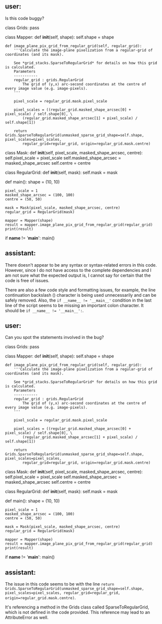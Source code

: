 ## user:
Is this code buggy?



















class Grids:
    pass


class Mapper:
    def __init__(self, shape):
        self.shape = shape
    
    def image_plane_pix_grid_from_regular_grid(self, regular_grid):
        '''Calculate the image-plane pixelization from a regular-grid of coordinates (and its mask).

        See *grid_stacks.SparseToRegularGrid* for details on how this grid is calculated.
        Parameters
        -----------
        regular_grid : grids.RegularGrid
            The grid of (y,x) arc-second coordinates at the centre of every image value (e.g. image-pixels).
        '''
        
        pixel_scale = regular_grid.mask.pixel_scale
        
        pixel_scales = ((regular_grid.masked_shape_arcsec[0] + pixel_scale) / self.shape[0], \
            (regular_grid.masked_shape_arcsec[1] + pixel_scale) / self.shape[1])
        
        return Grids.SparseToRegularGrid(unmasked_sparse_grid_shape=self.shape, pixel_scales=pixel_scales, 
            regular_grid=regular_grid, origin=regular_grid.mask.centre)


class Mask:
    def __init__(self, pixel_scale, masked_shape_arcsec, centre):
        self.pixel_scale = pixel_scale
        self.masked_shape_arcsec = masked_shape_arcsec
        self.centre = centre


class RegularGrid:
    def __init__(self, mask):
        self.mask = mask


def main():
    shape = (10, 10)
    
    pixel_scale = 1
    masked_shape_arcsec = (100, 100)
    centre = (50, 50)
    
    mask = Mask(pixel_scale, masked_shape_arcsec, centre)
    regular_grid = RegularGrid(mask)
    
    mapper = Mapper(shape)
    result = mapper.image_plane_pix_grid_from_regular_grid(regular_grid)
    print(result)


if __name__ != '__main__':
    main()

## assistant:
There doesn't appear to be any syntax or syntax-related errors in this code. However, since I do not have access to the complete dependencies and I am not sure what the expected output is, I cannot say for certain that the code is free of issues.

There are also a few code style and formatting issues, for example, the line continuation backslash (\) character is being used unnecessarily and can be safely removed. Also, the `if __name__ != '__main__'` condition in the last line of the script seems to be missing an important colon character. It should be `if __name__ != '__main__':`.

## user:
Can you spot the statements involved in the bug?



















class Grids:
    pass


class Mapper:
    def __init__(self, shape):
        self.shape = shape
    
    def image_plane_pix_grid_from_regular_grid(self, regular_grid):
        '''Calculate the image-plane pixelization from a regular-grid of coordinates (and its mask).

        See *grid_stacks.SparseToRegularGrid* for details on how this grid is calculated.
        Parameters
        -----------
        regular_grid : grids.RegularGrid
            The grid of (y,x) arc-second coordinates at the centre of every image value (e.g. image-pixels).
        '''
        
        pixel_scale = regular_grid.mask.pixel_scale
        
        pixel_scales = ((regular_grid.masked_shape_arcsec[0] + pixel_scale) / self.shape[0], \
            (regular_grid.masked_shape_arcsec[1] + pixel_scale) / self.shape[1])
        
        return Grids.SparseToRegularGrid(unmasked_sparse_grid_shape=self.shape, pixel_scales=pixel_scales, 
            regular_grid=regular_grid, origin=regular_grid.mask.centre)


class Mask:
    def __init__(self, pixel_scale, masked_shape_arcsec, centre):
        self.pixel_scale = pixel_scale
        self.masked_shape_arcsec = masked_shape_arcsec
        self.centre = centre


class RegularGrid:
    def __init__(self, mask):
        self.mask = mask


def main():
    shape = (10, 10)
    
    pixel_scale = 1
    masked_shape_arcsec = (100, 100)
    centre = (50, 50)
    
    mask = Mask(pixel_scale, masked_shape_arcsec, centre)
    regular_grid = RegularGrid(mask)
    
    mapper = Mapper(shape)
    result = mapper.image_plane_pix_grid_from_regular_grid(regular_grid)
    print(result)


if __name__ != '__main__':
    main()

## assistant:
The issue in this code seems to be with the line `return Grids.SparseToRegularGrid(unmasked_sparse_grid_shape=self.shape, pixel_scales=pixel_scales, regular_grid=regular_grid, origin=regular_grid.mask.centre)`. 

It's referencing a method in the Grids class called SparseToRegularGrid, which is not defined in the code provided. This reference may lead to an AttributeError as well.

